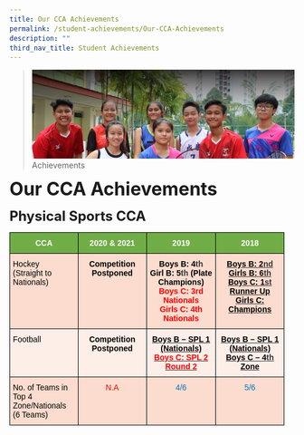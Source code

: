 ```yaml
---
title: Our CCA Achievements
permalink: /student-achievements/Our-CCA-Achievements
description: ""
third_nav_title: Student Achievements
---
```

>![](/images/About%20us.jpg)
>Achievements

**<font size=6>Our CCA Achievements</font>**

**<font size=5>Physical Sports CCA</font>**

<table style="border-collapse:collapse;border-spacing:0;table-layout: fixed; width: 486px" class="tg"><colgroup><col style="width: 121px"><col style="width: 121px"><col style="width: 123px"><col style="width: 121px"></colgroup><thead><tr><th style="background-color:#70AD47;border-color:black;border-style:solid;border-width:1px;color:#FFF;font-family:Arial, sans-serif;font-size:14px;font-weight:bold;overflow:hidden;padding:10px 5px;text-align:center;vertical-align:top;word-break:normal"><span style="font-weight:700;color:#FFF;background-color:transparent">CCA</span></th><th style="background-color:#70AD47;border-color:black;border-style:solid;border-width:1px;color:#FFF;font-family:Arial, sans-serif;font-size:14px;font-weight:bold;overflow:hidden;padding:10px 5px;text-align:center;vertical-align:top;word-break:normal"><span style="font-weight:700;color:#FFF;background-color:transparent">2020 &amp; 2021</span></th><th style="background-color:#70AD47;border-color:black;border-style:solid;border-width:1px;color:#FFF;font-family:Arial, sans-serif;font-size:14px;font-weight:bold;overflow:hidden;padding:10px 5px;text-align:center;vertical-align:top;word-break:normal"><span style="font-weight:700;color:#FFF;background-color:transparent">2019</span></th><th style="background-color:#70AD47;border-color:black;border-style:solid;border-width:1px;color:#FFF;font-family:Arial, sans-serif;font-size:14px;font-weight:bold;overflow:hidden;padding:10px 5px;text-align:center;vertical-align:top;word-break:normal"><span style="font-weight:700;color:#FFF;background-color:transparent">2018</span></th></tr></thead><tbody><tr><td style="background-color:#FCDCCE;border-color:black;border-style:solid;border-width:1px;color:#333;font-family:Arial, sans-serif;font-size:14px;overflow:hidden;padding:10px 5px;text-align:left;vertical-align:top;word-break:normal"><span style="color:#000;background-color:transparent">Hockey</span><br><span style="color:#000;background-color:transparent">(Straight to Nationals) </span></td><td style="background-color:#FCDCCE;border-color:black;border-style:solid;border-width:1px;color:#333;font-family:Arial, sans-serif;font-size:14px;font-weight:bold;overflow:hidden;padding:10px 5px;text-align:center;vertical-align:top;word-break:normal"><span style="font-weight:700;color:#000;background-color:transparent">Competition Postponed</span></td><td style="background-color:#FCDCCE;border-color:black;border-style:solid;border-width:1px;color:#333;font-family:Arial, sans-serif;font-size:14px;font-weight:bold;overflow:hidden;padding:10px 5px;text-align:center;vertical-align:top;word-break:normal"><span style="font-weight:700;color:#000;background-color:transparent">Boys B: 4</span>th<br><span style="color:#000;background-color:transparent">Girl B: 5</span>th<span style="color:#000;background-color:transparent"> (Plate Champions)</span><br><span style="color:#F00;background-color:transparent">Boys C: 3rd Nationals</span><br><span style="color:#F00;background-color:transparent">Girls C: 4th Nationals</span></td><td style="background-color:#FCDCCE;border-color:black;border-style:solid;border-width:1px;color:#333;font-family:Arial, sans-serif;font-size:14px;font-weight:bold;overflow:hidden;padding:10px 5px;text-align:center;text-decoration:underline;vertical-align:top;word-break:normal"><span style="font-weight:700;color:#000;background-color:transparent">Boys B: 2</span>nd<br><span style="color:#000;background-color:transparent">Girls B: 6</span>th<span style="color:#000;background-color:transparent"> </span><br><span style="font-weight:700;color:#000;background-color:transparent">Boys C: 1</span>st<span style="font-weight:700;color:#000;background-color:transparent"> Runner Up</span><br><span style="font-weight:700;color:#000;background-color:transparent">Girls C: Champions</span></td></tr><tr><td style="background-color:#FDEEE8;border-color:black;border-style:solid;border-width:1px;color:#333;font-family:Arial, sans-serif;font-size:14px;overflow:hidden;padding:10px 5px;text-align:left;vertical-align:top;word-break:normal"><span style="color:#000;background-color:transparent">Football</span></td><td style="background-color:#FDEEE8;border-color:black;border-style:solid;border-width:1px;color:#333;font-family:Arial, sans-serif;font-size:14px;font-weight:bold;overflow:hidden;padding:10px 5px;text-align:center;vertical-align:top;word-break:normal"><span style="font-weight:700;color:#000;background-color:transparent">Competition Postponed</span></td><td style="background-color:#FDEEE8;border-color:black;border-style:solid;border-width:1px;color:#333;font-family:Arial, sans-serif;font-size:14px;font-weight:bold;overflow:hidden;padding:10px 5px;text-align:center;text-decoration:underline;vertical-align:top;word-break:normal"><span style="font-weight:700;color:#000;background-color:transparent">Boys B – SPL 1 (Nationals)</span><br><span style="color:#F00;background-color:transparent">Boys C: SPL 2 Round 2</span></td><td style="background-color:#FDEEE8;border-color:black;border-style:solid;border-width:1px;color:#333;font-family:Arial, sans-serif;font-size:14px;font-weight:bold;overflow:hidden;padding:10px 5px;text-align:center;text-decoration:underline;vertical-align:top;word-break:normal"><span style="font-weight:700;color:#000;background-color:transparent">Boys B – SPL 1 (Nationals)</span><br><span style="font-weight:700;color:#000;background-color:transparent">Boys C – 4</span>th<span style="font-weight:700;color:#000;background-color:transparent"> Zone</span></td></tr><tr><td style="background-color:#FCDCCE;border-color:black;border-style:solid;border-width:1px;color:#333;font-family:Arial, sans-serif;font-size:14px;overflow:hidden;padding:10px 5px;text-align:left;vertical-align:top;word-break:normal"><span style="color:#000;background-color:transparent">No. of Teams in Top 4 Zone/Nationals (6 Teams)</span></td><td style="background-color:#FCDCCE;border-color:black;border-style:solid;border-width:1px;color:#F00;font-family:Arial, sans-serif;font-size:14px;overflow:hidden;padding:10px 5px;text-align:center;vertical-align:top;word-break:normal"><span style="color:#F00;background-color:transparent">N.A</span></td><td style="background-color:#FCDCCE;border-color:black;border-style:solid;border-width:1px;color:#0070C0;font-family:Arial, sans-serif;font-size:14px;overflow:hidden;padding:10px 5px;text-align:center;vertical-align:top;word-break:normal"><span style="color:#0070C0;background-color:transparent">4/6 </span></td><td style="background-color:#FCDCCE;border-color:black;border-style:solid;border-width:1px;color:#0070C0;font-family:Arial, sans-serif;font-size:14px;overflow:hidden;padding:10px 5px;text-align:center;vertical-align:top;word-break:normal"><span style="color:#0070C0;background-color:transparent">5/6</span></td></tr></tbody></table>